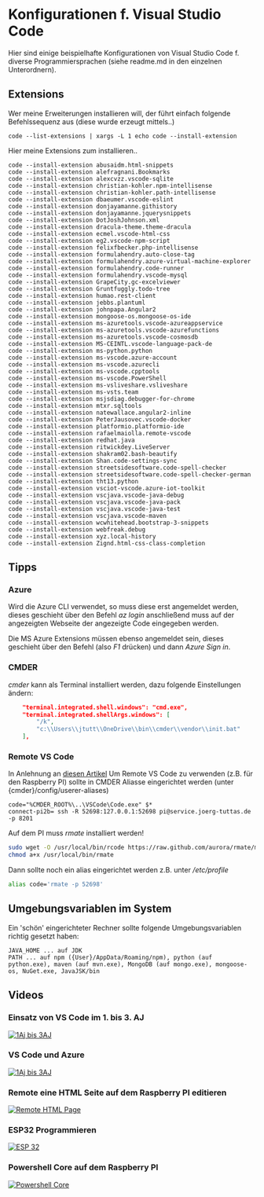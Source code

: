 # Konfigurationen f. Visual Studio Code
Hier sind einige beispielhafte Konfigurationen von Visual Studio Code f. diverse Programmiersprachen (siehe readme.md in den einzelnen Unterordnern).

## Extensions
Wer meine Erweiterungen installieren will, der führt einfach folgende Befehlssequenz aus (diese wurde erzeugt mittels..)
```
code --list-extensions | xargs -L 1 echo code --install-extension
```

Hier meine Extensions zum installieren..
```
code --install-extension abusaidm.html-snippets                                   
code --install-extension alefragnani.Bookmarks                                    
code --install-extension alexcvzz.vscode-sqlite                                   
code --install-extension christian-kohler.npm-intellisense                        
code --install-extension christian-kohler.path-intellisense                       
code --install-extension dbaeumer.vscode-eslint                                   
code --install-extension donjayamanne.githistory                                  
code --install-extension donjayamanne.jquerysnippets                              
code --install-extension DotJoshJohnson.xml                                       
code --install-extension dracula-theme.theme-dracula                              
code --install-extension ecmel.vscode-html-css                                    
code --install-extension eg2.vscode-npm-script                                    
code --install-extension felixfbecker.php-intellisense                            
code --install-extension formulahendry.auto-close-tag                             
code --install-extension formulahendry.azure-virtual-machine-explorer             
code --install-extension formulahendry.code-runner                                
code --install-extension formulahendry.vscode-mysql                               
code --install-extension GrapeCity.gc-excelviewer                                 
code --install-extension Gruntfuggly.todo-tree                                    
code --install-extension humao.rest-client                                        
code --install-extension jebbs.plantuml                                           
code --install-extension johnpapa.Angular2                                        
code --install-extension mongoose-os.mongoose-os-ide                              
code --install-extension ms-azuretools.vscode-azureappservice                     
code --install-extension ms-azuretools.vscode-azurefunctions                      
code --install-extension ms-azuretools.vscode-cosmosdb                            
code --install-extension MS-CEINTL.vscode-language-pack-de                        
code --install-extension ms-python.python                                         
code --install-extension ms-vscode.azure-account                                  
code --install-extension ms-vscode.azurecli                                       
code --install-extension ms-vscode.cpptools                                       
code --install-extension ms-vscode.PowerShell                                     
code --install-extension ms-vsliveshare.vsliveshare                               
code --install-extension ms-vsts.team                                             
code --install-extension msjsdiag.debugger-for-chrome                             
code --install-extension mtxr.sqltools                                            
code --install-extension natewallace.angular2-inline                              
code --install-extension PeterJausovec.vscode-docker                              
code --install-extension platformio.platformio-ide                                
code --install-extension rafaelmaiolla.remote-vscode                              
code --install-extension redhat.java                                              
code --install-extension ritwickdey.LiveServer                                    
code --install-extension shakram02.bash-beautify                                  
code --install-extension Shan.code-settings-sync                                  
code --install-extension streetsidesoftware.code-spell-checker                    
code --install-extension streetsidesoftware.code-spell-checker-german             
code --install-extension tht13.python                                             
code --install-extension vsciot-vscode.azure-iot-toolkit                          
code --install-extension vscjava.vscode-java-debug                                
code --install-extension vscjava.vscode-java-pack                                 
code --install-extension vscjava.vscode-java-test                                 
code --install-extension vscjava.vscode-maven                                     
code --install-extension wcwhitehead.bootstrap-3-snippets                         
code --install-extension webfreak.debug                                           
code --install-extension xyz.local-history                                        
code --install-extension Zignd.html-css-class-completion
```

## Tipps
### Azure
Wird die Azure CLI verwendet, so muss diese erst angemeldet werden, dieses geschieht über den Befehl *az login* anschließend muss auf der angezeigten Webseite der angezeigte Code eingegeben werden.

Die MS Azure Extensions müssen ebenso angemeldet sein, dieses geschieht über den Befehl (also *F1* drücken) und dann *Azure Sign in*.

### CMDER
*cmder* kann als Terminal installiert werden, dazu folgende Einstellungen ändern:
```json
    "terminal.integrated.shell.windows": "cmd.exe",
    "terminal.integrated.shellArgs.windows": [
        "/k",
        "c:\\Users\\jtutt\\OneDrive\\bin\\cmder\\vendor\\init.bat"
    ],
```

### Remote VS Code
In Anlehnung an [diesen Artikel](https://codepen.io/ginfuru/post/remote-editing-files-with-ssh "VS Code Remote")
Um Remote VS Code zu verwenden (z.B. für den Raspberry PI) sollte in CMDER Aliasse eingerichtet werden (unter {cmder}/config/userer-aliases)
```
code="%CMDER_ROOT%\..\VSCode\Code.exe" $*
connect-pi2b= ssh -R 52698:127.0.0.1:52698 pi@service.joerg-tuttas.de -p 8201
```

Auf dem PI muss *rmate* installiert werden!
```bash
sudo wget -O /usr/local/bin/rcode https://raw.github.com/aurora/rmate/master/rmate
chmod a+x /usr/local/bin/rmate
```
Dann sollte noch ein alias eingerichtet werden z.B. unter */etc/profile*
```bash
alias code='rmate -p 52698'
```

## Umgebungsvariablen im System
Ein 'schön' eingerichteter Rechner sollte folgende Umgebungsvariablen richtig gesetzt haben:
```
JAVA_HOME ... auf JDK
PATH ... auf npm ({User}/AppData/Roaming/npm), python (auf python.exe), maven (auf mvn.exe), MongoDB (auf mongo.exe), mongoose-os, NuGet.exe, JavaJSK/bin
```
## Videos
### Einsatz von VS Code im 1. bis 3. AJ
[![1Aj bis 3AJ](http://img.youtube.com/vi/Fzd6rFyOPVs/0.jpg)](http://www.youtube.com/watch?v=Fzd6rFyOPVs)
### VS Code und Azure
[![1Aj bis 3AJ](http://img.youtube.com/vi/uKqMbRh3Aoo/0.jpg)](http://www.youtube.com/watch?v=uKqMbRh3Aoo)
### Remote eine HTML Seite auf dem Raspberry PI editieren
[![Remote HTML Page](http://img.youtube.com/vi/l5Y_P8w07PY/0.jpg)](http://www.youtube.com/watch?v=l5Y_P8w07PY)
### ESP32 Programmieren
[![ESP 32](http://img.youtube.com/vi/pG5JEoUC2Hc/0.jpg)](http://www.youtube.com/watch?v=pG5JEoUC2Hc)
### Powershell Core auf dem Raspberry PI
[![Powershell Core](http://img.youtube.com/vi/WO0DqRpR5hs/0.jpg)](http://www.youtube.com/watch?v=WO0DqRpR5hs)


